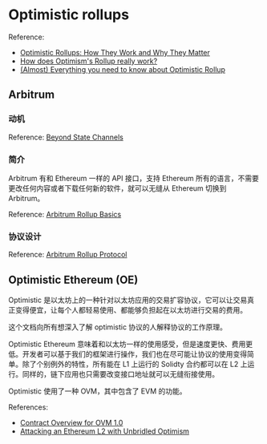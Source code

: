 # Optimistic rollups

Reference: 
- [Optimistic Rollups: How They Work and Why They Matter](https://medium.com/stakefish/optimistic-rollups-how-they-work-and-why-they-matter-3f677a504fcf)
- [How does Optimism's Rollup really work?](https://research.paradigm.xyz/optimism)
- [(Almost) Everything you need to know about Optimistic Rollup](https://research.paradigm.xyz/rollups)

## Arbitrum

### 动机

Reference: [Beyond State Channels](https://medium.com/offchainlabs/beyond-state-channels-ed810a743c25)

### 简介

Arbitrum 有和 Ethereum 一样的 API 接口，支持 Ethereum 所有的语言，不需要更改任何内容或者下载任何新的软件，就可以无缝从 Ethereum 切换到 Arbitrum。

Reference: [Arbitrum Rollup Basics](https://developer.offchainlabs.com/docs/rollup_basics)

### 协议设计

Reference: [Arbitrum Rollup Protocol](https://developer.offchainlabs.com/docs/rollup_protocol)

## Optimistic Ethereum (OE)

Optimistic 是以太坊上的一种针对以太坊应用的交易扩容协议，它可以让交易真正变得便宜，让每个人都轻易使用、都能够负担起在以太坊进行交易的费用。

这个文档向所有想深入了解 optimistic 协议的人解释协议的工作原理。

Optimistic Ethereum 意味着和以太坊一样的使用感受，但是速度更快、费用更低。开发者可以基于我们的框架进行操作，我们也在尽可能让协议的使用变得简单。除了个别例外的特性，所有能在 L1 上运行的 Solidty 合约都可以在 L2 上运行。同样的，链下应用也只需要改变接口地址就可以无缝衔接使用。

Optimistic 使用了一种 OVM，其中包含了 EVM 的功能。

References:
- [Contract Overview for OVM 1.0](https://community.optimism.io/docs/protocol/protocol.html)
- [Attacking an Ethereum L2 with Unbridled Optimism](https://www.saurik.com/optimism.html)

